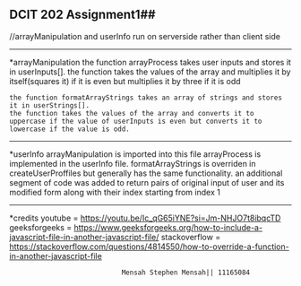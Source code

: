 ## DCIT 202 Assignment1##
//arrayManipulation and userInfo run on serverside rather than client side

---------------------------------------------------------------

*arrayManipulation
    the function arrayProcess takes user inputs and stores it in userInputs[].
    the function takes the values of the array and multiplies it by itself(squares it) if it is even but multiplies it by three if it is odd

    the function formatArrayStrings takes an array of strings and stores it in userStrings[].
    the function takes the values of the array and converts it to uppercase if the value of userInputs is even but converts it to lowercase if the value is odd.

---------------------------------------------------------------

*userInfo
    arrayManipulation is imported into this file
    arrayProcess is implemented in the userInfo file.
    formatArrayStrings is overriden in createUserProffiles but generally has the same functionality. an additional segment of code was added to return pairs of original input of user and its modified form along with their index starting from index 1

---------------------------------------------------------------

*credits
youtube = https://youtu.be/Ic_qG65iYNE?si=Jm-NHJO7t8ibqcTD
geeksforgeeks = https://www.geeksforgeeks.org/how-to-include-a-javascript-file-in-another-javascript-file/
stackoverflow = https://stackoverflow.com/questions/4814550/how-to-override-a-function-in-another-javascript-file

                                Mensah Stephen Mensah|| 11165084
